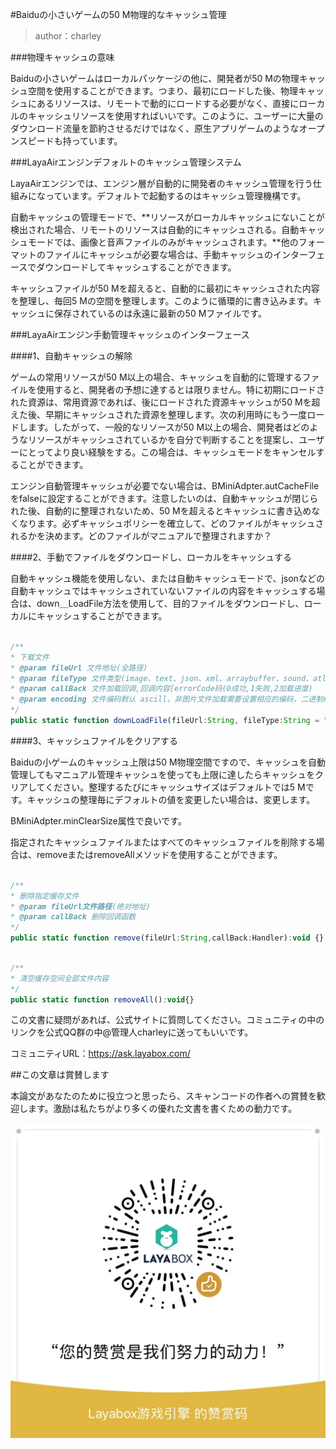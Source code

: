 #Baiduの小さいゲームの50 M物理的なキャッシュ管理

>author：charley

###物理キャッシュの意味

Baiduの小さいゲームはローカルパッケージの他に、開発者が50 Mの物理キャッシュ空間を使用することができます。つまり、最初にロードした後、物理キャッシュにあるリソースは、リモートで動的にロードする必要がなく、直接にローカルのキャッシュリソースを使用すればいいです。このように、ユーザーに大量のダウンロード流量を節約させるだけではなく、原生アプリゲームのようなオープンスピードも持っています。



###LayaAirエンジンデフォルトのキャッシュ管理システム

LayaAirエンジンでは、エンジン層が自動的に開発者のキャッシュ管理を行う仕組みになっています。デフォルトで起動するのはキャッシュ管理機構です。

自動キャッシュの管理モードで、**リソースがローカルキャッシュにないことが検出された場合、リモートのリソースは自動的にキャッシュされる。自動キャッシュモードでは、画像と音声ファイルのみがキャッシュされます。**他のフォーマットのファイルにキャッシュが必要な場合は、手動キャッシュのインターフェースでダウンロードしてキャッシュすることができます。

キャッシュファイルが50 Mを超えると、自動的に最初にキャッシュされた内容を整理し、毎回5 Mの空間を整理します。このように循環的に書き込みます。キャッシュに保存されているのは永遠に最新の50 Mファイルです。



###LayaAirエンジン手動管理キャッシュのインターフェース

####1、自動キャッシュの解除

ゲームの常用リソースが50 M以上の場合、キャッシュを自動的に管理するファイルを使用すると、開発者の予想に達するとは限りません。特に初期にロードされた資源は、常用資源であれば、後にロードされた資源キャッシュが50 Mを超えた後、早期にキャッシュされた資源を整理します。次の利用時にもう一度ロードします。したがって、一般的なリソースが50 M以上の場合、開発者はどのようなリソースがキャッシュされているかを自分で判断することを提案し、ユーザーにとってより良い経験をする。この場合は、キャッシュモードをキャンセルすることができます。

エンジン自動管理キャッシュが必要でない場合は、BMiniAdpter.autCacheFileをfalseに設定することができます。注意したいのは、自動キャッシュが閉じられた後、自動的に整理されないため、50 Mを超えるとキャッシュに書き込めなくなります。必ずキャッシュポリシーを確立して、どのファイルがキャッシュされるかを決めます。どのファイルがマニュアルで整理されますか？



####2、手動でファイルをダウンロードし、ローカルをキャッシュする

自動キャッシュ機能を使用しない、または自動キャッシュモードで、jsonなどの自動キャッシュではキャッシュされていないファイルの内容をキャッシュする場合は、down＿LoadFile方法を使用して、目的ファイルをダウンロードし、ローカルにキャッシュすることができます。


```javascript

/**
* 下载文件 
* @param fileUrl 文件地址(全路径)
* @param fileType 文件类型(image、text、json、xml、arraybuffer、sound、atlas、font)
* @param callBack 文件加载回调,回调内容[errorCode码(0成功,1失败,2加载进度)
* @param encoding 文件编码默认 ascill，非图片文件加载需要设置相应的编码，二进制编码为空字符串
*/             
public static function downLoadFile(fileUrl:String, fileType:String = "",callBack:Handler = null,encoding:String = "ascii"):void
```




####3、キャッシュファイルをクリアする

Baiduの小ゲームのキャッシュ上限は50 M物理空間ですので、キャッシュを自動管理してもマニュアル管理キャッシュを使っても上限に達したらキャッシュをクリアしてください。整理するたびにキャッシュサイズはデフォルトでは5 Mです。キャッシュの整理毎にデフォルトの値を変更したい場合は、変更します。

BMiniAdpter.minClearSize属性で良いです。

指定されたキャッシュファイルまたはすべてのキャッシュファイルを削除する場合は、removeまたはremoveAllメソッドを使用することができます。


```javascript

/**
* 删除指定缓存文件
* @param fileUrl文件路径(绝对地址)
* @param callBack 删除回调函数
*/
public static function remove(fileUrl:String,callBack:Handler):void {}
```



```javascript

/**
* 清空缓存空间全部文件内容 
*/  
public static function removeAll():void{}
```




この文書に疑問があれば、公式サイトに質問してください。コミュニティの中のリンクを公式QQ群の中@管理人charleyに送ってもいいです。

コミュニティURL：https://ask.layabox.com/



##この文章は賞賛します

本論文があなたのために役立つと思ったら、スキャンコードの作者への賞賛を歓迎します。激励は私たちがより多くの優れた文書を書くための動力です。

![wechatPay](../../../wechatPay.jpg)